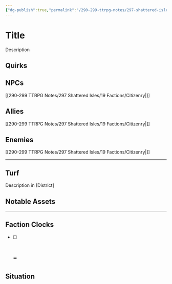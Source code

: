 ```yaml
---
{"dg-publish":true,"permalink":"/290-299-ttrpg-notes/297-shattered-isles/19-factions/citizenry/"}
---
```



# Title

Description

## Quirks

## NPCs

[[290-299 TTRPG Notes/297 Shattered Isles/19 Factions/Citizenry\|]]

## Allies

[[290-299 TTRPG Notes/297 Shattered Isles/19 Factions/Citizenry\|]]

## Enemies

[[290-299 TTRPG Notes/297 Shattered Isles/19 Factions/Citizenry\|]]

****

## Turf

Description in [District]

## Notable Assets

****

## Faction Clocks

- [ ] # - 

## Situation